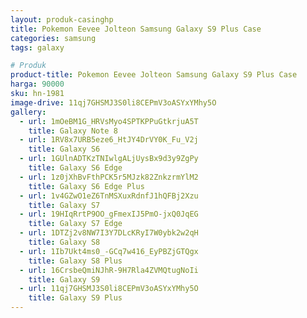 ```yaml
---
layout: produk-casinghp
title: Pokemon Eevee Jolteon Samsung Galaxy S9 Plus Case
categories: samsung
tags: galaxy

# Produk
product-title: Pokemon Eevee Jolteon Samsung Galaxy S9 Plus Case
harga: 90000
sku: hn-1981
image-drive: 11qj7GHSMJ3S0li8CEPmV3oASYxYMhy5O
gallery:
  - url: 1mOeBM1G_HRVsMyo4SPTKPPuGtkrjuA5T
    title: Galaxy Note 8
  - url: 1RV8x7URB5eze6_HtJY4DrVY0K_Fu_V2j
    title: Galaxy S6
  - url: 1GUlnADTKzTNIwlgALjUysBx9d3y9ZgPy
    title: Galaxy S6 Edge
  - url: 1z0jXhBvFthPCK5r5MJzk82ZnkzrmYlM2
    title: Galaxy S6 Edge Plus
  - url: 1v4GZwO1eZ6TnMSXuxRdnfJ1hQFBj2Xzu
    title: Galaxy S7
  - url: 19HIqRrtP9OO_gFmexIJ5PmO-jxQ0JqEG
    title: Galaxy S7 Edge
  - url: 1DTZj2v8NW7I3Y7DLcKRyI7W0ybk2w2qH
    title: Galaxy S8
  - url: 1Ib7Ukt4ms0_-GCq7w416_EyPBZjGTQgx
    title: Galaxy S8 Plus
  - url: 16CrsbeQmiNJhR-9H7Rla4ZVMQtugNoIi
    title: Galaxy S9
  - url: 11qj7GHSMJ3S0li8CEPmV3oASYxYMhy5O
    title: Galaxy S9 Plus
---
```

